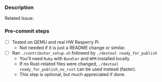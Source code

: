 ### Description

<Please describe the issues fixed by this PR>

Related Issue: <Insert link here if applicable>

### Pre-commit steps

 - [ ] Tested on QEMU and real HW Rasperry Pi.
     - Not needed if it is just a README change or similar.
 - [ ] Ran `./contributor_setup.sh` followed by `./devtool ready_for_publish`
     - You'll need `Ruby` with `Bundler` and `NPM` installed locally.
     - If no Rust-related files were changed, `./devtool ready_for_publish_no_rust` can be used instead (faster).
     - This step is optional, but much appreciated if done.
